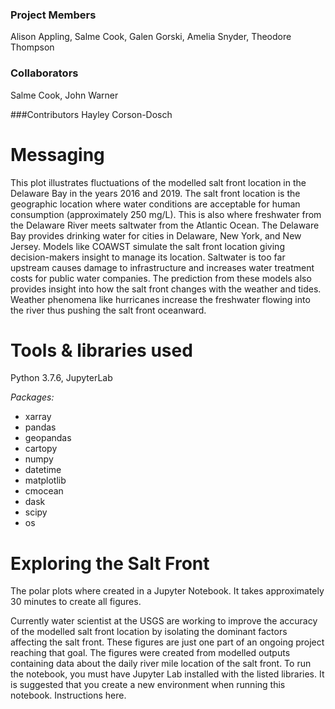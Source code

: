 
### Project Members
Alison Appling, Salme Cook, Galen Gorski, Amelia Snyder, Theodore Thompson

### Collaborators
Salme Cook, John Warner

###Contributors
Hayley Corson-Dosch

# Messaging

This plot illustrates fluctuations of the modelled salt front location in the Delaware Bay in the years 2016 and 2019.
The salt front location is the geographic location where water conditions are acceptable for human consumption
(approximately 250 mg/L). This is also where freshwater from the Delaware River meets saltwater from the Atlantic Ocean.
The Delaware Bay provides drinking water for cities in Delaware, New York, and New Jersey.
Models like COAWST simulate the salt front location giving decision-makers insight to manage its location. Saltwater is too
far upstream causes damage to infrastructure and increases water treatment costs for public water companies.
The prediction from these models also provides insight into how the salt front changes with the weather and tides.
Weather phenomena like hurricanes increase the freshwater flowing into the river thus pushing the salt front oceanward.


# Tools & libraries used
Python 3.7.6, JupyterLab

_Packages:_
* xarray
* pandas
* geopandas
* cartopy
* numpy
* datetime
* matplotlib
* cmocean
* dask
* scipy
* os

# Exploring the Salt Front
The polar plots where created in a Jupyter Notebook. It takes approximately 30 minutes to create all figures.

Currently water scientist at the USGS are working to improve the accuracy of the modelled salt front location by isolating the dominant factors
affecting the salt front. These figures are just one part of an ongoing project reaching that goal. The figures were created from modelled outputs
containing data about the daily river mile location of the salt front. To run the notebook, you must have Jupyter Lab installed with the listed libraries.
It is suggested that you create a new environment when running this notebook. Instructions here.
